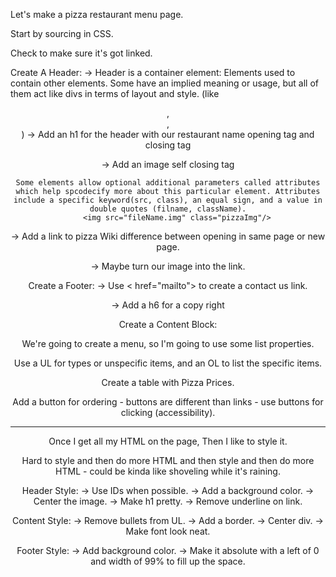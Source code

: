 Let's make a pizza restaurant menu page.

Start by sourcing in CSS.

Check to make sure it's got linked.

Create A Header:
-> Header is a container element:
    Elements used to contain other elements. Some have an implied meaning or usage, but all of them act like divs in terms of layout and style. (like <header>, <footer>, <main>)
-> Add an h1 for the header with our restaurant name
    opening tag and closing tag

-> Add an image
    self closing tag

    Some elements allow optional additional parameters called attributes which help spcodecify more about this particular element. Attributes include a specific keyword(src, class), an equal sign, and a value in double quotes (filname, className).
        <img src="fileName.img" class="pizzaImg"/>

-> Add a link to pizza Wiki
    difference between opening in same page or new page.

-> Maybe turn our image into the link.


Create a Footer:
-> Use < href="mailto"> to create a contact us link.

-> Add a h6 for a copy right

Create a Content Block:

We're going to create a menu, so I'm going to use some list properties.

Use a UL for types or unspecific items, and an OL to list the specific items.

Create a table with Pizza Prices.

Add a button for ordering - buttons are different than links - use buttons for clicking (accessibility).

----------------------------------
Once I get all my HTML on the page, Then I like to style it.

Hard to style and then do more HTML and then style and then do more HTML - could be kinda like shoveling while it's raining.

Header Style:
-> Use IDs when possible.
-> Add a background color.
-> Center the image.
-> Make h1 pretty.
-> Remove underline on link.

Content Style:
-> Remove bullets from UL.
-> Add a border.
-> Center div.
-> Make font look neat.

Footer Style:
-> Add background color.
-> Make it absolute with a left of 0 and width of 99% to fill up the space.
